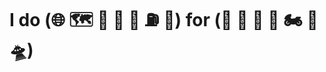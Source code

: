 # I do (:globe_with_meridians: :world_map: :compass: :traffic_light: :stop_sign: :fuelpump: :construction:) for (:car: :blue_car: :taxi: :truck: :motorcycle: :rocket: :flying_saucer:)
